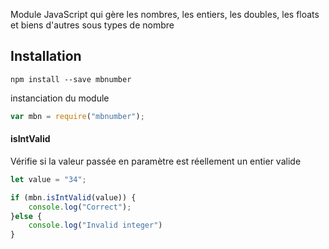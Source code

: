 Module JavaScript qui gère les nombres, les entiers, les doubles, les floats et biens d'autres sous types de nombre

## Installation

`npm install --save mbnumber`

instanciation du module

```js
var mbn = require("mbnumber");

```

#### isIntValid
Vérifie si la valeur passée en paramètre est réellement un entier valide
```js
let value = "34";

if (mbn.isIntValid(value)) {
    console.log("Correct");
}else {
    console.log("Invalid integer")
}
```